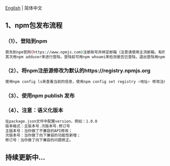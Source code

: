 <!--
 * @Author: Aiden
 * @Date: 2020-09-14 09:49:08
 * @LastEditTime: 2020-09-29 14:39:18
 * @LastEditors: Aiden
 * @Description: 
-->
[English](deploy.en-US.md) | 简体中文

## 1、npm包发布流程

### （1）、登陆到npm
```bash
首先到npm官网(https://www.npmjs.com)注册账号并绑定邮箱（注意请使用主流邮箱，有的邮箱可能收不到npm邮箱验证的邮件）；
其次用npm adduser来进行登陆，登陆前可用npm whoami来检测是否已登陆，退出登陆用npm logout
```

### （2）、将npm注册源修改为默认的https://registry.npmjs.org
```bash
使用npm config ls来查看当前的信息，使用npm config set registry <地址> 修改注册源
```

### （3）、使用npm publish 发布

### （4）、注意：语义化版本
```bash
在package.json文件中配置version，例如：1.0.0
版本格式：主版本号.次版本号.修订号
主版本号：当你做了不兼容的API修改；
次版本号：当你做了向下兼容的功能性新增；
修订号：当你做了向下兼容的问题修正。
```


## 持续更新中...